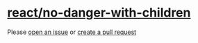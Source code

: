 [react/no-danger-with-children](https://github.com/yannickcr/eslint-plugin-react/tree/master/docs/rules/no-danger-with-children.md)
===================================================================================================================================
Please [open an issue](https://github.com/professional-js/eslint-config/issues/new)
or [create a pull request](https://github.com/professional-js/eslint-config/edit/main/src/rules-configurations/react/no-danger-with-children.md)
